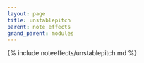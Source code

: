 ```yaml
---
layout: page
title: unstablepitch
parent: note effects
grand_parent: modules
---
```


{% include noteeffects/unstablepitch.md %}
